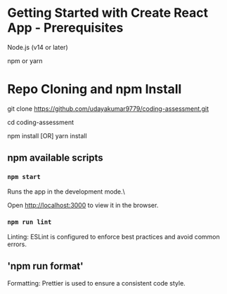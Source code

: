 # Getting Started with Create React App - Prerequisites

Node.js (v14 or later)

npm or yarn

# Repo Cloning  and npm Install

git clone https://github.com/udayakumar9779/coding-assessment.git

cd coding-assessment

npm install [OR] yarn install

## npm available scripts

### `npm start`

Runs the app in the development mode.\

Open [http://localhost:3000](http://localhost:3000) to view it in the browser.

### `npm run lint`

Linting: ESLint is configured to enforce best practices and avoid common errors.

## 'npm run format'

Formatting: Prettier is used to ensure a consistent code style.

